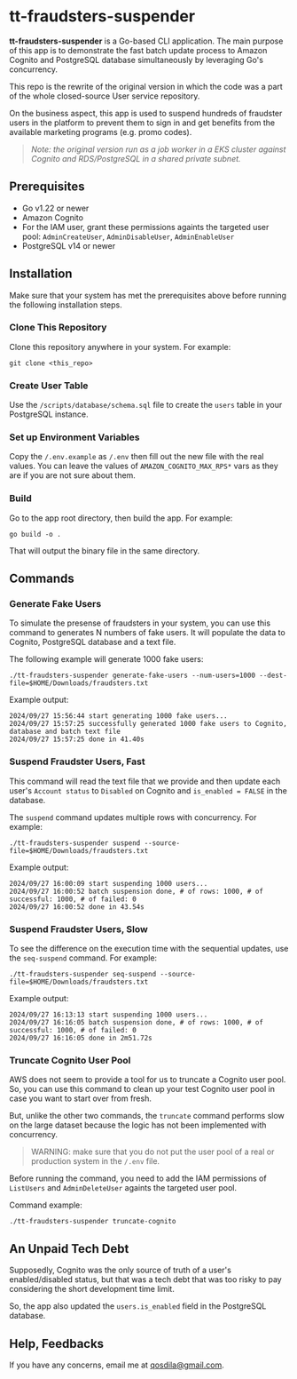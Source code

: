# tt-fraudsters-suspender

**tt-fraudsters-suspender** is a Go-based CLI application. The main purpose of this app is to demonstrate the fast batch update process to Amazon Cognito and PostgreSQL database simultaneously by leveraging Go's concurrency.

This repo is the rewrite of the original version in which the code was a part of the whole closed-source User service repository.

On the business aspect, this app is used to suspend hundreds of fraudster users in the platform to prevent them to sign in and get benefits from the available marketing programs (e.g. promo codes).

> *Note: the original version run as a job worker in a EKS cluster against Cognito and RDS/PostgreSQL in a shared private subnet.*

## Prerequisites

* Go v1.22 or newer
* Amazon Cognito
* For the IAM user, grant these permissions againts the targeted user pool: `AdminCreateUser`, `AdminDisableUser`, `AdminEnableUser`
* PostgreSQL v14 or newer

## Installation

Make sure that your system has met the prerequisites above before running the following installation steps.

### Clone This Repository

Clone this repository anywhere in your system. For example:
```
git clone <this_repo>
```

### Create User Table

Use the `/scripts/database/schema.sql` file to create the `users` table in your PostgreSQL instance.

### Set up Environment Variables

Copy the `/.env.example` as `/.env` then fill out the new file with the real values. You can leave the values of `AMAZON_COGNITO_MAX_RPS*` vars as they are if you are not sure about them.

### Build

Go to the app root directory, then build the app. For example:

```
go build -o .
```

That will output the binary file in the same directory.

## Commands

### Generate Fake Users

To simulate the presense of fraudsters in your system, you can use this command to generates N numbers of fake users. It will populate the data to Cognito, PostgreSQL database and a text file.

The following example will generate 1000 fake users:
```
./tt-fraudsters-suspender generate-fake-users --num-users=1000 --dest-file=$HOME/Downloads/fraudsters.txt
```

Example output:
```
2024/09/27 15:56:44 start generating 1000 fake users...
2024/09/27 15:57:25 successfully generated 1000 fake users to Cognito, database and batch text file
2024/09/27 15:57:25 done in 41.40s
```

### Suspend Fraudster Users, Fast

This command will read the text file that we provide and then update each user's `Account status` to `Disabled` on Cognito and `is_enabled = FALSE` in the database.

The `suspend` command updates multiple rows with concurrency. For example:
```
./tt-fraudsters-suspender suspend --source-file=$HOME/Downloads/fraudsters.txt
```

Example output:
```
2024/09/27 16:00:09 start suspending 1000 users...
2024/09/27 16:00:52 batch suspension done, # of rows: 1000, # of successful: 1000, # of failed: 0
2024/09/27 16:00:52 done in 43.54s
```

### Suspend Fraudster Users, Slow

To see the difference on the execution time with the sequential updates, use the `seq-suspend` command. For example:
```
./tt-fraudsters-suspender seq-suspend --source-file=$HOME/Downloads/fraudsters.txt
```

Example output:
```
2024/09/27 16:13:13 start suspending 1000 users...
2024/09/27 16:16:05 batch suspension done, # of rows: 1000, # of successful: 1000, # of failed: 0
2024/09/27 16:16:05 done in 2m51.72s
```

### Truncate Cognito User Pool

AWS does not seem to provide a tool for us to truncate a Cognito user pool. So, you can use this command to clean up your test Cognito user pool in case you want to start over from fresh.

But, unlike the other two commands, the `truncate` command performs slow on the large dataset because the logic has not been implemented with concurrency.

> WARNING: make sure that you do not put the user pool of a real or production system in the `/.env` file.

Before running the command, you need to add the IAM permissions of `ListUsers` and `AdminDeleteUser` againts the targeted user pool.

Command example:
```
./tt-fraudsters-suspender truncate-cognito
```

## An Unpaid Tech Debt

Supposedly, Cognito was the only source of truth of a user's enabled/disabled status, but that was a tech debt that was too risky to pay considering the short development time limit.

So, the app also updated the `users.is_enabled` field in the PostgreSQL database.

## Help, Feedbacks
If you have any concerns, email me at qosdila@gmail.com.
